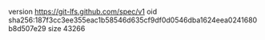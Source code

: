 version https://git-lfs.github.com/spec/v1
oid sha256:187f3cc3ee355eac1b58546d635cf9df0d0546dba1624eea0241680b8d507e29
size 43266
